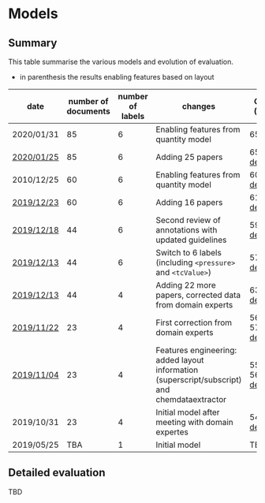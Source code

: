 # Models 


## Summary 
This table summarise the various models and evolution of evaluation. 

* in parenthesis the results enabling features based on layout

| date | number of documents | number of labels | changes | CRF (F1) | BidLSTM+CRF (F1)*  | 
|------|---------------------|------------------|---------|----------|------------------|
|  2020/01/31  | 85  |  6 | Enabling features from quantity model| 65.28   | (77.30) | |
|  [2020/01/25](https://github.com/lfoppiano/grobid-superconductors/tree/training-20200125)  | 85  |  6 | Adding 25 papers              |65.07 [details](https://github.com/lfoppiano/grobid-superconductors/tree/training-20200125/resources/models/superconductors/result-logs)     | 76.65 (77.08/76.87/76.79) |
|  2010/12/25  | 60  |  6 | Enabling features from quantity model | 60.41 [details](https://github.com/lfoppiano/grobid-superconductors/tree/add-quantities-features/resources/models/superconductors/result-logs) | TBA | 
|  [2019/12/23](https://github.com/lfoppiano/grobid-superconductors/tree/training-20191223)  | 60  |  6 | Adding 16 papers | 61.99 [details](https://github.com/lfoppiano/grobid-superconductors/blob/master/resources/models/superconductors/result-logs/superconductors-10fold-cross-validation-20191223.txt) | 69.68/71.15 (73.15/72.27)| 
|  [2019/12/18](https://github.com/lfoppiano/grobid-superconductors/tree/training-20191218)  | 44  |  6 | Second review of annotations with updated guidelines | 59.17 [details](https://github.com/lfoppiano/grobid-superconductors/tree/training-20191218/resources/models/superconductors/model.wapiti.evaluation.txt) | TBA | 
|  [2019/12/13](https://github.com/lfoppiano/grobid-superconductors/tree/training-20191213)  | 44  |  6 | Switch to 6 labels (including `<pressure>` and `<tcValue>`) |57.6  [details](https://github.com/lfoppiano/grobid-superconductors/tree/training-20191213/resources/models/superconductors/result-logs) | TBA |
|  [2019/12/13](https://github.com/lfoppiano/grobid-superconductors/tree/training-20191213-4labels)  | 44  |  4 | Adding 22 more papers, corrected data from domain experts |63.3  [details](https://github.com/lfoppiano/grobid-superconductors/tree/training-20191213-4labels/resources/models/superconductors/result-logs) | TBA | 
|  [2019/11/22](https://github.com/lfoppiano/grobid-superconductors/tree/training-20191122)  | 23  |  4 | First correction from domain experts | 56.4 / 57.44 [details](https://github.com/lfoppiano/grobid-superconductors/tree/training-20191122/resources/models/superconductors/result-logs) | TBA |  
|  [2019/11/04](https://github.com/lfoppiano/grobid-superconductors/tree/training-20191104)  | 23  |  4 | Features engineering: added layout information (superscript/subscript) and chemdataextractor  |55.5 / 56.17 [details](https://github.com/lfoppiano/grobid-superconductors/tree/training-20191104/resources/models/superconductors/results-log) | TBA | 
|  2019/10/31  | 23  |  4 | Initial model after meeting with domain expertes | 54.77 [details](https://github.com/lfoppiano/grobid-superconductors/blob/master/resources/models/superconductors/result-logs/superconductors-10fold-cross-validation-20191031.txt) | TBA | 
|  2019/05/25  | TBA  |  1 | Initial model | TBA | TBA | 

## Detailed evaluation 

TBD
